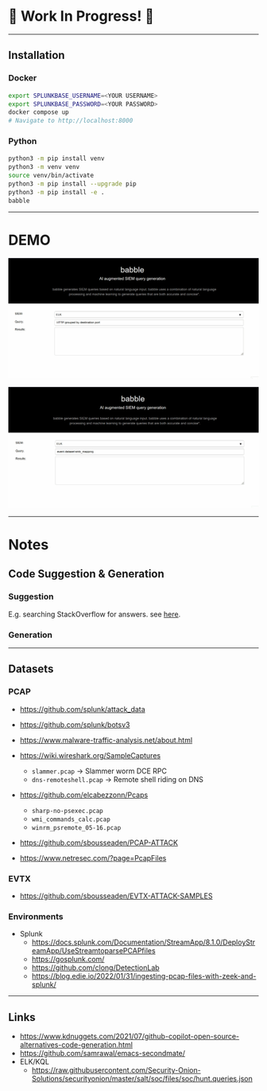 # 🚧 Work In Progress! 🚧
---
## Installation

### Docker

```bash
export SPLUNKBASE_USERNAME=<YOUR USERNAME>
export SPLUNKBASE_PASSWORD=<YOUR PASSWORD>
docker compose up
# Navigate to http://localhost:8000
```


### Python

```bash
python3 -m pip install venv
python3 -m venv venv
source venv/bin/activate
python3 -m pip install --upgrade pip
python3 -m pip install -e .
babble
```


---
# DEMO

![](docs/assets/babble-test-2.gif)

![](docs/assets/babble-test-1.gif)


---
# Notes

## Code Suggestion & Generation

### Suggestion
E.g. searching StackOverflow for answers. see [here](https://github.com/hieunc229/copilot-clone/).


### Generation

---
## Datasets
### PCAP
  - https://github.com/splunk/attack_data
  - https://github.com/splunk/botsv3
  - https://www.malware-traffic-analysis.net/about.html

  - https://wiki.wireshark.org/SampleCaptures
    - `slammer.pcap` -> Slammer worm DCE RPC
    - `dns-remoteshell.pcap` -> Remote shell riding on DNS

  - https://github.com/elcabezzonn/Pcaps
    - `sharp-no-psexec.pcap`
    - `wmi_commands_calc.pcap`
    - `winrm_psremote_05-16.pcap`

  - https://github.com/sbousseaden/PCAP-ATTACK

  - https://www.netresec.com/?page=PcapFiles


### EVTX
  - https://github.com/sbousseaden/EVTX-ATTACK-SAMPLES


### Environments
  - Splunk
    - https://docs.splunk.com/Documentation/StreamApp/8.1.0/DeployStreamApp/UseStreamtoparsePCAPfiles
    - https://gosplunk.com/
    - https://github.com/clong/DetectionLab
    - https://blog.edie.io/2022/01/31/ingesting-pcap-files-with-zeek-and-splunk/


---
## Links
  - https://www.kdnuggets.com/2021/07/github-copilot-open-source-alternatives-code-generation.html
  - https://github.com/samrawal/emacs-secondmate/
  - ELK/KQL
    - https://raw.githubusercontent.com/Security-Onion-Solutions/securityonion/master/salt/soc/files/soc/hunt.queries.json
